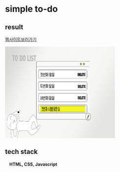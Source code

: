 # simple to-do


## result
<a href="https://parkgain.github.io/my-first-web-site/">웹사이트보러가기</a>

<img src="./todolist.jpg" title="이미지예시" width="360px" height="300px" />

## tech stack
<h4>&emsp;HTML, CSS, Javascript</h4>



